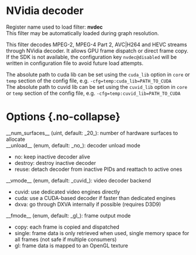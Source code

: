 <!-- automatically generated - do not edit, patch gpac/applications/gpac/gpac.c -->

# NVidia decoder  
  
Register name used to load filter: __nvdec__  
This filter may be automatically loaded during graph resolution.  
  
This filter decodes MPEG-2, MPEG-4 Part 2, AVC|H264 and HEVC streams through NVidia decoder. It allows GPU frame dispatch or direct frame copy.  
If the SDK is not available, the configuration key `nvdec@disabled` will be written in configuration file to avoid future load attempts.  
  
The absolute path to cuda lib can be set using the `cuda_lib` option in `core` or `temp` section of the config file, e.g. `-cfg=temp:cuda_lib=PATH_TO_CUDA`  
The absolute path to cuvid lib can be set using the `cuvid_lib` option in `core` or `temp` section of the config file, e.g. `-cfg=temp:cuvid_lib=PATH_TO_CUDA`  
  

# Options  {.no-collapse}  
  
<div markdown class="option">  
<a id="num_surfaces">__num_surfaces__</a> (uint, default: _20_): number of hardware surfaces to allocate  
</div>  
<div markdown class="option">  
<a id="unload">__unload__</a> (enum, default: _no_): decoder unload mode  

- no: keep inactive decoder alive  
- destroy: destroy inactive decoder  
- reuse: detach decoder from inactive PIDs and reattach to active ones  
</div>  
  
<div markdown class="option">  
<a id="vmode">__vmode__</a> (enum, default: _cuvid_): video decoder backend  

- cuvid: use dedicated video engines directly  
- cuda: use a CUDA-based decoder if faster than dedicated engines  
- dxva: go through DXVA internally if possible (requires D3D9)  
</div>  
  
<div markdown class="option">  
<a id="fmode" data-level="basic">__fmode__</a> (enum, default: _gl_): frame output mode  

- copy: each frame is copied and dispatched  
- single: frame data is only retrieved when used, single memory space for all frames (not safe if multiple consumers)  
- gl: frame data is mapped to an OpenGL texture  
</div>  
  
  
